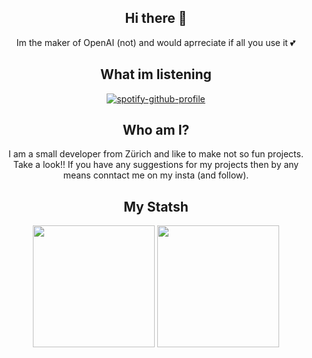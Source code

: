 <div align="center">

## Hi there 👋
Im the maker of OpenAI (not) and would aprreciate if all you use it 💕

## What im listening
[![spotify-github-profile](https://spotify-github-profile.kittinanx.com/api/view?uid=aleks.jacovic&cover_image=true&theme=default&show_offline=false&background_color=121212&interchange=true&bar_color=53b14f&bar_color_cover=false)](https://github.com/kittinan/spotify-github-profile)

## Who am I?
I am a small developer from Zürich and like to make not so fun projects. Take a look!!
If you have any suggestions for my projects then by any means conntact me on my insta (and follow).

## My Statsh
<p align="center">
<img src="https://github-readme-stats.vercel.app/api?username=propertyinegypt&show_icons=true&theme=dark&hide_border=true" height="195px"/>
<img src="https://github-readme-stats.vercel.app/api/top-langs/?username=propertyinegypt&layout=donut&theme=dark&hide_border=true" height="195px"/>
</p>
<br>
<p align="center">
<img src="https://komarev.com/ghpvc/?username=propertyinegypt&style=for-the-badge&color=151515" alt="" />
</p>




</div>
